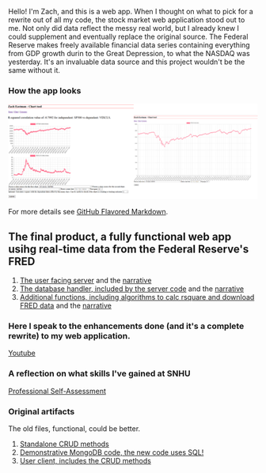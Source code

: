 Hello! I'm Zach, and this is a web app. When I thought on what to pick for a rewrite out of all my code, the stock market web application stood out to me. Not only did data reflect the messy real world, but I already knew I could supplement and eventually replace the original source. The Federal Reserve makes freely available financial data series containing everything from GDP growth durin to the Great Depression, to what the NASDAQ was yesterday. It's an invaluable data source and this project wouldn't be the same without it.

### How the app looks
![Image](chart.PNG)

For more details see [GitHub Flavored Markdown](https://guides.github.com/features/mastering-markdown/).
## The final product, a fully functional web app usihg real-time data from the Federal Reserve's FRED
1. [The user facing server](https://github.com/eastmanz/eastmanz.github.io/blob/master/portfolio_final.py) and the [narrative](https://github.com/eastmanz/eastmanz.github.io/blob/master/narrative1.docx)
2. [The database handler, included by the server code](https://github.com/eastmanz/eastmanz.github.io/blob/master/portfolio_db.py) and the [narrative](https://github.com/eastmanz/eastmanz.github.io/blob/master/narrative3.docx)
3. [Additional functions, including algorithms to calc rsquare and download FRED data](https://github.com/eastmanz/eastmanz.github.io/blob/master/portfolio_util.py) and the [narrative](https://github.com/eastmanz/eastmanz.github.io/blob/master/narrative2.docx)

### Here I speak to the enhancements done (and it's a complete rewrite) to my web application.
[Youtube](https://youtu.be/Pl6ONOe5Wws)

### A reflection on what skills I've gained at SNHU
[Professional Self-Assessment](https://github.com/eastmanz/eastmanz.github.io/blob/master/Reflection.docx)

### Original artifacts
The old files, functional, could be better.

1. [Standalone CRUD methods](https://github.com/eastmanz/eastmanz.github.io/blob/master/original_artifact/final_document_manipulation.py)
2. [Demonstrative MongoDB code, the new code uses SQL!](https://github.com/eastmanz/eastmanz.github.io/blob/master/original_artifact/final_document_retrieval.py)
3. [User client, includes the CRUD methods](https://github.com/eastmanz/eastmanz.github.io/blob/master/original_artifact/final_rest_server.py)
